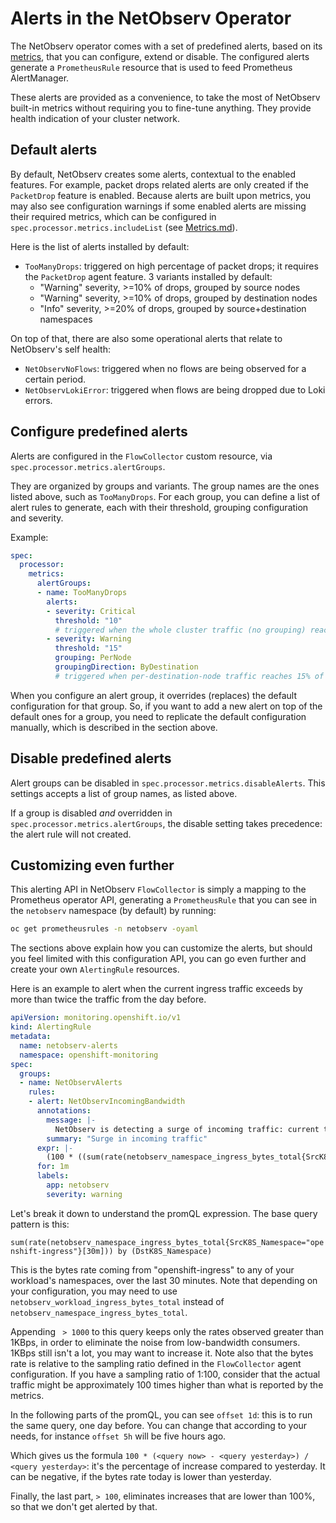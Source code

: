 # Alerts in the NetObserv Operator

The NetObserv operator comes with a set of predefined alerts, based on its [metrics](./Metrics.md), that you can configure, extend or disable.
The configured alerts generate a `PrometheusRule` resource that is used to feed Prometheus AlertManager.

These alerts are provided as a convenience, to take the most of NetObserv built-in metrics without requiring you to fine-tune anything. They provide health indication of your cluster network.

## Default alerts

By default, NetObserv creates some alerts, contextual to the enabled features. For example, packet drops related alerts are only created if the `PacketDrop` feature is enabled. Because alerts are built upon metrics, you may also see configuration warnings if some enabled alerts are missing their required metrics, which can be configured in `spec.processor.metrics.includeList` (see [Metrics.md](./Metrics.md)).

Here is the list of alerts installed by default:

- `TooManyDrops`: triggered on high percentage of packet drops; it requires the `PacketDrop` agent feature. 3 variants installed by default:
  - "Warning" severity, >=10% of drops, grouped by source nodes
  - "Warning" severity, >=10% of drops, grouped by destination nodes
  - "Info" severity, >=20% of drops, grouped by source+destination namespaces

On top of that, there are also some operational alerts that relate to NetObserv's self health:

- `NetObservNoFlows`: triggered when no flows are being observed for a certain period.
- `NetObservLokiError`: triggered when flows are being dropped due to Loki errors.

## Configure predefined alerts

Alerts are configured in the `FlowCollector` custom resource, via `spec.processor.metrics.alertGroups`.

They are organized by groups and variants. The group names are the ones listed above, such as `TooManyDrops`. For each group, you can define a list of alert rules to generate, each with their threshold, grouping configuration and severity.

Example:

```yaml
spec:
  processor:
    metrics:
      alertGroups:
      - name: TooManyDrops
        alerts:
        - severity: Critical
          threshold: "10"
          # triggered when the whole cluster traffic (no grouping) reaches 10% of drops
        - severity: Warning
          threshold: "15"
          grouping: PerNode
          groupingDirection: ByDestination
          # triggered when per-destination-node traffic reaches 15% of drops
```

When you configure an alert group, it overrides (replaces) the default configuration for that group. So, if you want to add a new alert on top of the default ones for a group, you need to replicate the default configuration manually, which is described in the section above.

## Disable predefined alerts

Alert groups can be disabled in `spec.processor.metrics.disableAlerts`. This settings accepts a list of group names, as listed above.

If a group is disabled _and_ overridden in `spec.processor.metrics.alertGroups`, the disable setting takes precedence: the alert rule will not created.

## Customizing even further

This alerting API in NetObserv `FlowCollector` is simply a mapping to the Prometheus operator API, generating a `PrometheusRule` that you can see in the `netobserv` namespace (by default) by running:

```bash
oc get prometheusrules -n netobserv -oyaml
```

The sections above explain how you can customize the alerts, but should you feel limited with this configuration API, you can go even further and create your own `AlertingRule` resources.

Here is an example to alert when the current ingress traffic exceeds by more than twice the traffic from the day before.

```yaml
apiVersion: monitoring.openshift.io/v1
kind: AlertingRule
metadata:
  name: netobserv-alerts
  namespace: openshift-monitoring
spec:
  groups:
  - name: NetObservAlerts
    rules:
    - alert: NetObservIncomingBandwidth
      annotations:
        message: |-
          NetObserv is detecting a surge of incoming traffic: current traffic to {{ $labels.DstK8S_Namespace }} has increased by more than 100% since yesterday.
        summary: "Surge in incoming traffic"
      expr: |-
        (100 * ((sum(rate(netobserv_namespace_ingress_bytes_total{SrcK8S_Namespace="openshift-ingress"}[30m])) by (DstK8S_Namespace) > 1000) - sum(rate(netobserv_namespace_ingress_bytes_total{SrcK8S_Namespace="openshift-ingress"}[30m] offset 1d)) by (DstK8S_Namespace)) / sum(rate(netobserv_namespace_ingress_bytes_total{SrcK8S_Namespace="openshift-ingress"}[30m] offset 1d)) by (DstK8S_Namespace)) > 100
      for: 1m
      labels:
        app: netobserv
        severity: warning
```

Let's break it down to understand the promQL expression. The base query pattern is this:

`sum(rate(netobserv_namespace_ingress_bytes_total{SrcK8S_Namespace="openshift-ingress"}[30m])) by (DstK8S_Namespace)`

This is the bytes rate coming from "openshift-ingress" to any of your workload's namespaces, over the last 30 minutes. Note that depending on your configuration, you may need to use `netobserv_workload_ingress_bytes_total` instead of `netobserv_namespace_ingress_bytes_total`.

Appending ` > 1000` to this query keeps only the rates observed greater than 1KBps, in order to eliminate the noise from low-bandwidth consumers. 1KBps still isn't a lot, you may want to increase it. Note also that the bytes rate is relative to the sampling ratio defined in the `FlowCollector` agent configuration. If you have a sampling ratio of 1:100, consider that the actual traffic might be approximately 100 times higher than what is reported by the metrics.

In the following parts of the promQL, you can see `offset 1d`: this is to run the same query, one day before. You can change that according to your needs, for instance `offset 5h` will be five hours ago.

Which gives us the formula `100 * (<query now> - <query yesterday>) / <query yesterday>`: it's the percentage of increase compared to yesterday. It can be negative, if the bytes rate today is lower than yesterday.

Finally, the last part, `> 100`, eliminates increases that are lower than 100%, so that we don't get alerted by that.
